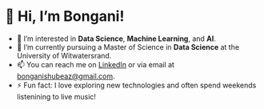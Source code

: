 # 👋 Hi, I’m Bongani!

- 👀 I’m interested in **Data Science**, **Machine Learning**, and **AI**.
- 🌱 I’m currently pursuing a Master of Science in **Data Science** at the University of Witwatersrand.
- 📫 You can reach me on [LinkedIn](https://www.linkedin.com/in/bonganishube) or via email at bonganishubeaz@gmail.com.
- ⚡ Fun fact: I love exploring new technologies and often spend weekends listenining to live music!
